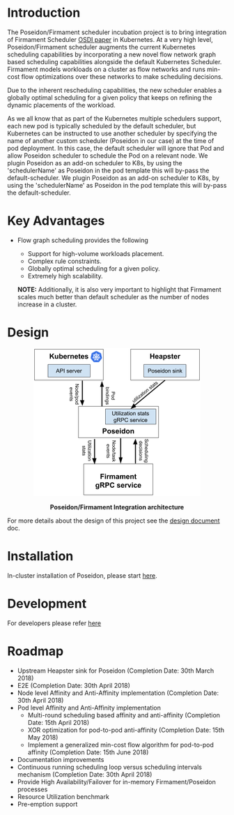 # Introduction
The Poseidon/Firmament scheduler incubation project is to bring integration of Firmament Scheduler [OSDI paper](https://www.usenix.org/conference/osdi16/technical-sessions/presentation/gog) in Kubernetes.
At a very high level, Poseidon/Firmament scheduler augments the 
current Kubernetes scheduling capabilities by incorporating a new 
novel flow network graph based scheduling capabilities alongside the default Kubernetes Scheduler. 
Firmament models workloads on a cluster as flow networks and runs min-cost flow optimizations over these networks to make scheduling decisions.

Due to the inherent rescheduling capabilities, the new scheduler enables a globally optimal scheduling for a given policy that keeps on refining the dynamic placements of the workload.

As we all know that as part of the Kubernetes multiple schedulers support, each new pod is typically scheduled by the default scheduler, but Kubernetes can be instructed to use another scheduler by specifying the name of another custom scheduler (Poseidon in our case) at the time of pod deployment. In this case, the default scheduler will ignore that Pod and allow Poseidon scheduler to schedule the Pod on a relevant node. We plugin Poseidon as an add-on scheduler to K8s, by using the 'schedulerName' as Poseidon in the pod template this will by-pass the default-scheduler. We plugin Poseidon as an add-on scheduler to K8s, by using the 'schedulerName' as Poseidon in the pod template this will by-pass the default-scheduler.

# Key Advantages

* Flow graph scheduling provides the following 
  * Support for high-volume workloads placement.
  * Complex rule constraints. 
  * Globally optimal scheduling for a given policy.
  * Extremely high scalability. 
  
  **NOTE:** Additionally, it is also very important to highlight that Firmament scales much better than default scheduler as the number of nodes increase in a cluster.

# Design 

   <p align="center">
  <img src="docs/poseidon.png"> 
<p align="center"> <b>Poseidon/Firmament Integration architecture</b> </p>
</p>



For more details about the design of this project see the [design document](https://docs.google.com/document/d/1VNoaw1GoRK-yop_Oqzn7wZhxMxvN3pdNjuaICjXLarA/edit?usp=sharing) doc.



# Installation
  In-cluster installation of Poseidon, please start [here](https://github.com/kubernetes-sigs/poseidon/blob/master/docs/install/README.md).
  
  
  
# Development
  For developers please refer [here](https://github.com/kubernetes-sigs/poseidon/blob/master/docs/devel/README.md)


# Roadmap
  * Upstream Heapster sink for Poseidon (Completion Date: 30th March 2018)
  * E2E                                  (Completion Date: 30th April 2018)
  * Node level Affinity and Anti-Affinity implementation (Completion Date: 30th April 2018)
  * Pod level Affinity and Anti-Affinity implementation 
    * Multi-round scheduling based affinity and anti-affinity (Completion Date: 15th April 2018)
    * XOR optimization for pod-to-pod anti-affinity (Completion Date: 15th May 2018)
    * Implement a generalized min-cost flow algorithm for pod-to-pod affinity (Completion Date: 15th June 2018)
  * Documentation improvements
  * Continuous running scheduling loop versus scheduling intervals mechanism (Completion Date: 30th April 2018)
  * Provide High Availability/Failover for in-memory Firmament/Poseidon processes
  * Resource Utilization benchmark
  * Pre-emption support
  
  
